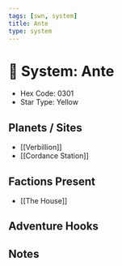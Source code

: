 ```yaml
---
tags: [swn, system]
title: Ante
type: system
---
```


# 🌌 System: Ante

- Hex Code: 0301
- Star Type: Yellow

## Planets / Sites
- [[Verbillion]]
- [[Cordance Station]]

## Factions Present
- [[The House]]

## Adventure Hooks

## Notes

